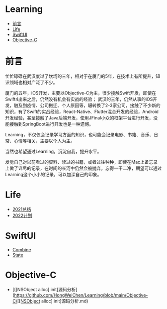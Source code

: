 # Learning

- [前言](#前言)
- [Life](#Life)
- [SwiftUI](#SwiftUI)
- [Objective-C](#Objective-C)

# 前言

忙忙碌碌在武汉度过了坎坷的三年，相对于在厦门的5年，在技术上有所提升，知识领域也相对广泛了不少。

厦门的五年，iOS开发，主要以Objective-C为主，很少接触Swift开发，即使在Swift4出来之后，仍然没有机会有实战的经验；
武汉的三年，仍然从事的iOS开发，触及到疫情、公司搬迁、个人原因等，辗转换了2-3家公司，接触了不少新的知识，有了Swift的实战经验，React-Native、Flutter混合开发的经验，Android开发经验，甚至接触了Java后端开发，使用JFinal小众的框架平台进行开发，没能接触到SpringBoot进行开发也是一种遗憾。

Learning，不仅仅会记录学习方面的知识，也可能会记录电影、书籍、音乐、日常、心情等相关，主要以个人为主。

当然也希望通过Learning，沉淀自我，提升水平。

发觉自己对以前看过的资料、读过的书籍，或者过往种种，即使在Mac上备忘录上做了详尽的记录，在时间的长河中仍然会被抛弃，忘得一干二净，期望可以通过Learning这个小小的记录，可以加深自己的印象。

# Life
- [2021总结](https://github.com/HongWeiChen/Learning/blob/main/Life/2021总结.md)
- [2022计划](https://github.com/HongWeiChen/Learning/blob/main/Life/2022计划.md)

# SwiftUI
- [Combine](https://github.com/HongWeiChen/Learning/blob/main/SwiftUI/Combine.md)
- [State](https://github.com/HongWeiChen/Learning/blob/main/SwiftUI/State.md)

# Objective-C
- [[[NSObject alloc] init]源码分析](https://github.com/HongWeiChen/Learning/blob/main/Objective-C/[[NSObject alloc] init]源码分析.md)
